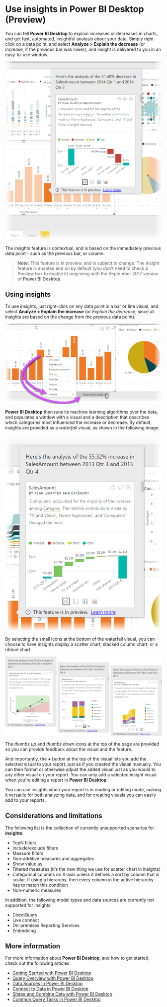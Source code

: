 <properties
   pageTitle="Use insights in Power BI Desktop (Preview)"
   description="Easily gain insights to increases or decreases in Power BI Desktop"
   services="powerbi"
   documentationCenter=""
   authors="davidiseminger"
   manager="erikre"
   backup=""
   editor=""
   tags=""
   qualityFocus="no"
   qualityDate=""/>

<tags
   ms.service="powerbi"
   ms.devlang="NA"
   ms.topic="article"
   ms.tgt_pltfrm="NA"
   ms.workload="powerbi"
   ms.date="09/14/2017"
   ms.author="davidi"/>

# Use insights in Power BI Desktop (Preview)

You can tell **Power BI Desktop** to explain increases or decreases in charts, and get fast, automated, insightful analysis about your data. Simply right-click on a data point, and select **Analyze > Explain the decrease** (or increase, if the previous bar was lower), and insight is delivered to you in an easy-to-use window.

![](media/powerbi-desktop-insights/insights_01.png)

The insights feature is contextual, and is based on the immediately previous data point - such as the previous bar, or column.

> **Note:** This feature is in preview, and is subject to change. The insight feature is enabled and on by default (you don't need to check a Preview box to enable it) beginning with the September 2017 version of **Power BI Desktop**.

## Using insights

To use insights, just right-click on any data point in a bar or line visual, and select **Analyze > Explain the increase** (or *Explain the decrease*, since all insights are based on the change from the previous data point).

![](media/powerbi-desktop-insights/insights_02.png)

**Power BI Desktop** then runs its machine learning algorithms over the data, and populates a window with a visual and a description that describes which categories most influenced the increase or decrease. By default, insights are provided as a *waterfall* visual, as shown in the following image.

![](media/powerbi-desktop-insights/insights_03.png)

By selecting the small icons at the bottom of the waterfall visual, you can choose to have insights display a scatter chart, stacked column chart, or a ribbon chart.

![](media/powerbi-desktop-insights/insights_04.png)

The *thumbs up* and *thumbs down* icons at the top of the page are provided so you can provide feedback about the visual and the feature.

And importantly, the **+** button at the top of the visual lets you add the selected visual to your report, just as if you created the visual manually. You can then format or otherwise adjust the added visual just as you would to any other visual on your report. You can only add a selected insight visual when you're editing a report in **Power BI Desktop**.

You can use insights when your report is in reading or editing mode, making it versatile for both analyzing data, and for creating visuals you can easily add to your reports.

## Considerations and limitations

The following list is the collection of currently unsupported scenarios for **insights**:

-   TopN filters
-   Include/exclude filters
-   Measure filters
-   Non-additive measures and aggregates
-   Show value as
-   Filtered measures (it’s the new thing we use for scatter chart in insights)
-   Categorical columns on X-axis unless it defines a sort by column that is scalar. If using a hierarchy, then every column in the active hierarchy has to match this condition
-   Non-numeric measures

In addition, the following model types and data sources are currently not supported for insights:

-   DirectQuery
-   Live connect
-   On-premises Reporting Services
-   Embedding


## More information

For more information about **Power BI Desktop**, and how to get started, check out the following articles.

-   [Getting Started with Power BI Desktop](powerbi-desktop-getting-started.md)
-   [Query Overview with Power BI Desktop](powerbi-desktop-query-overview.md)
-   [Data Sources in Power BI Desktop](powerbi-desktop-data-sources.md)
-   [Connect to Data in Power BI Desktop](powerbi-desktop-connect-to-data.md)
-   [Shape and Combine Data with Power BI Desktop](powerbi-desktop-shape-and-combine-data.md)
-   [Common Query Tasks in Power BI Desktop](powerbi-desktop-common-query-tasks.md)   
